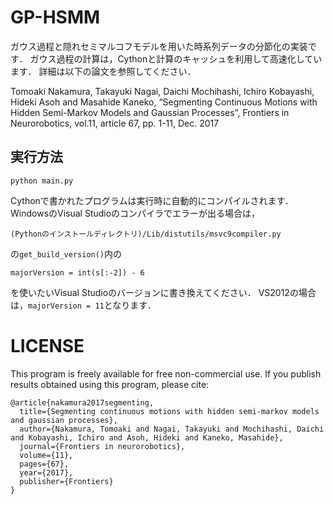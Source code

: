 # GP-HSMM

ガウス過程と隠れセミマルコフモデルを用いた時系列データの分節化の実装です．
ガウス過程の計算は，Cythonと計算のキャッシュを利用して高速化しています．
詳細は以下の論文を参照してください．

Tomoaki Nakamura, Takayuki Nagai, Daichi Mochihashi, Ichiro Kobayashi, Hideki Asoh and Masahide Kaneko, “Segmenting Continuous Motions with Hidden Semi-Markov Models and Gaussian Processes”, Frontiers in Neurorobotics, vol.11, article 67, pp. 1-11, Dec. 2017

## 実行方法

```
python main.py
```

Cythonで書かれたプログラムは実行時に自動的にコンパイルされます．
WindowsのVisual Studioのコンパイラでエラーが出る場合は，

```
(Pythonのインストールディレクトリ)/Lib/distutils/msvc9compiler.py
```

の`get_build_version()`内の

```
majorVersion = int(s[:-2]) - 6
```

を使いたいVisual Studioのバージョンに書き換えてください．
VS2012の場合は，`majorVersion = 11`となります．

# LICENSE
This program is freely available for free non-commercial use. 
If you publish results obtained using this program, please cite:

```
@article{nakamura2017segmenting,
  title={Segmenting continuous motions with hidden semi-markov models and gaussian processes},
  author={Nakamura, Tomoaki and Nagai, Takayuki and Mochihashi, Daichi and Kobayashi, Ichiro and Asoh, Hideki and Kaneko, Masahide},
  journal={Frontiers in neurorobotics},
  volume={11},
  pages={67},
  year={2017},
  publisher={Frontiers}
}
```
